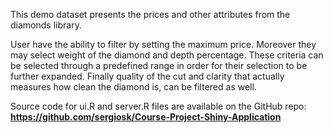 This demo dataset presents the prices and other attributes from the diamonds library. 

User have the ability to filter by setting the maximum price. Moreover they may select weight of the diamond and depth percentage. These criteria can be selected through a predefined range in order for their selection to be further expanded.  Finally quality of the cut and clarity that actually measures how clean the diamond is, can be filtered as well. 

Source code for ui.R and server.R files are available on the GitHub repo: **https://github.com/sergiosk/Course-Project-Shiny-Application**

